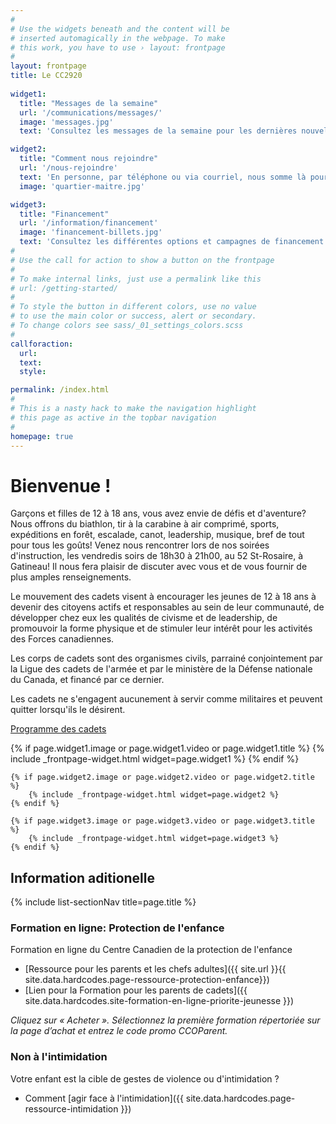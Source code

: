 ```yaml
---
#
# Use the widgets beneath and the content will be
# inserted automagically in the webpage. To make
# this work, you have to use › layout: frontpage
#
layout: frontpage
title: Le CC2920
  
widget1:
  title: "Messages de la semaine"
  url: '/communications/messages/'
  image: 'messages.jpg'
  text: 'Consultez les messages de la semaine pour les dernières nouvelles du corps de cadet.'

widget2:
  title: "Comment nous rejoindre"
  url: '/nous-rejoindre'
  text: 'En personne, par téléphone ou via courriel, nous somme là pour adresser vos questions et supporter nos cadets !'
  image: 'quartier-maitre.jpg'

widget3:
  title: "Financement"
  url: '/information/financement'
  image: 'financement-billets.jpg'
  text: 'Consultez les différentes options et campagnes de financement qui permettent de soutenir le CC2920 financièrement.'
#
# Use the call for action to show a button on the frontpage
#
# To make internal links, just use a permalink like this
# url: /getting-started/
#
# To style the button in different colors, use no value
# to use the main color or success, alert or secondary.
# To change colors see sass/_01_settings_colors.scss
#
callforaction:
  url: 
  text: 
  style: 

permalink: /index.html
#
# This is a nasty hack to make the navigation highlight
# this page as active in the topbar navigation
#
homepage: true
---
```


# Bienvenue !

Garçons et filles de 12 à 18 ans, vous avez envie de défis et d'aventure? Nous offrons du biathlon, tir à la carabine à air comprimé, sports, expéditions en forêt, escalade, canot, leadership, musique, bref de tout pour tous les goûts! Venez nous rencontrer lors de nos soirées d'instruction, les vendredis soirs de 18h30 à 21h00, au 52 St-Rosaire, à Gatineau! Il nous fera plaisir de discuter avec vous et de vous fournir de plus amples renseignements.

Le mouvement des cadets visent à encourager les jeunes de 12 à 18 ans à devenir des citoyens actifs et responsables au sein de leur communauté, de développer chez eux les qualités de civisme et de leadership, de promouvoir la forme physique et de stimuler leur intérêt pour les activités des Forces canadiennes.

Les corps de cadets sont des organismes civils, parrainé conjointement par la Ligue des cadets de l'armée et par le ministère de la Défense nationale du Canada, et financé par ce dernier.

Les cadets ne s'engagent aucunement à servir comme militaires et peuvent quitter lorsqu'ils le désirent.

<a href='https://www.canada.ca/fr/ministere-defense-nationale/services/cadets-rangers-juniors-canadiens/cadets/ce-que-nous-faisons.html'>Programme des cadets</a>

<div class="row t60">
	{% if page.widget1.image or page.widget1.video or page.widget1.title %}
		{% include _frontpage-widget.html widget=page.widget1 %}
	{% endif %}

	{% if page.widget2.image or page.widget2.video or page.widget2.title %}
		{% include _frontpage-widget.html widget=page.widget2 %}
	{% endif %}

	{% if page.widget3.image or page.widget3.video or page.widget3.title %}
		{% include _frontpage-widget.html widget=page.widget3 %}
	{% endif %}
</div><!-- /.row -->


## Information aditionelle

{% include list-sectionNav title=page.title %}

<section class="panel" markdown="1">

### Formation en ligne: Protection de l'enfance

Formation en ligne du Centre Canadien de la protection de l'enfance

- [Ressource pour les parents et les chefs adultes]({{ site.url }}{{ site.data.hardcodes.page-ressource-protection-enfance}})
- [Lien pour la Formation pour les parents de cadets]({{ site.data.hardcodes.site-formation-en-ligne-priorite-jeunesse }})

*Cliquez sur « Acheter ». Sélectionnez la première formation répertoriée sur la page d’achat et entrez le code promo CCOParent.*


### Non à l'intimidation

Votre enfant est la cible de gestes de violence ou d'intimidation ?
- Comment [agir face à l'intimidation]({{ site.data.hardcodes.page-ressource-intimidation }})

</section>
